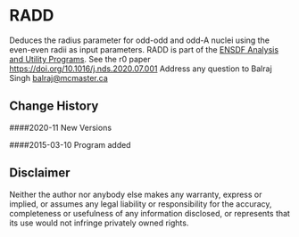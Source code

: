 # RADD
Deduces the radius parameter for odd-odd and odd-A nuclei using the even-even radii as input parameters. RADD is part of the [ENSDF Analysis and Utility Programs](https://nds.iaea.org/public/ensdf_pgm/).
See the r0 paper https://doi.org/10.1016/j.nds.2020.07.001
Address any question to Balraj Singh balraj@mcmaster.ca

## Change History

####2020-11
New Versions

####2015-03-10
Program added 

## Disclaimer

Neither the author nor anybody else makes any warranty, express or implied, or assumes any legal liability or responsibility for the accuracy, completeness or usefulness of any information disclosed, or represents that its use would not infringe privately owned rights.